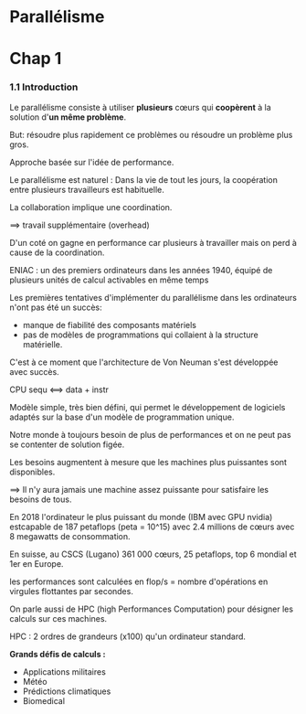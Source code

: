 # Parallélisme

# Chap 1

### 1.1 Introduction

Le parallélisme consiste à utiliser **plusieurs** cœurs qui **coopèrent** à la solution d'**un même problème**.

But: résoudre plus rapidement ce problèmes ou résoudre un problème plus gros.

Approche basée sur l'idée de performance.

Le parallélisme est naturel : Dans la vie de tout les jours, la coopération entre plusieurs travailleurs est habituelle.

La collaboration implique une coordination.

==> travail supplémentaire (overhead)

D'un coté on gagne en performance car plusieurs à travailler mais on perd à cause de la coordination.

ENIAC : un des premiers ordinateurs dans les années 1940, équipé de plusieurs unités de calcul activables en même temps

Les premières tentatives d'implémenter du parallélisme dans les ordinateurs n'ont pas été un succès:
- manque de fiabilité des composants matériels
- pas de modèles de programmations qui collaient à la structure matérielle.

C'est à ce moment que l'architecture de Von Neuman s'est développée avec succès.

CPU sequ <==> data + instr

Modèle simple, très bien défini, qui permet le développement de logiciels adaptés sur la base d'un modèle de programmation unique.

Notre monde à toujours besoin de plus de performances et on ne peut pas se contenter de solution figée.

Les besoins augmentent à mesure que les machines plus puissantes sont disponibles.

==> Il n'y aura jamais une machine assez puissante pour satisfaire les besoins de tous.

En 2018 l'ordinateur le plus puissant du monde (IBM avec GPU nvidia) estcapable de 187 petaflops (peta = 10^15) avec 2.4 millions de cœurs avec 8 megawatts de consommation.

En suisse, au CSCS (Lugano) 361 000 cœurs, 25 petaflops, top 6 mondial et 1er en Europe.

les performances sont calculées en flop/s = nombre d'opérations en virgules flottantes par secondes.

On parle aussi de HPC (high Performances Computation) pour désigner les calculs sur ces machines.

HPC : 2 ordres de grandeurs (x100) qu'un ordinateur standard.

**Grands défis de calculs :**
- Applications militaires
- Météo
- Prédictions climatiques
- Biomedical
